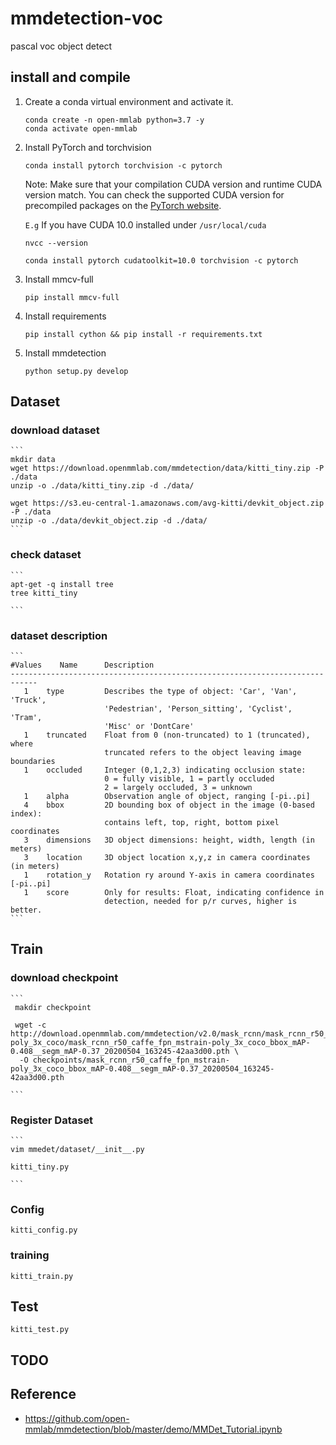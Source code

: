 # mmdetection-voc
pascal voc object detect


## install and compile
1. Create a conda virtual environment and activate it.
    ```
    conda create -n open-mmlab python=3.7 -y
    conda activate open-mmlab
   ```

2. Install PyTorch and torchvision

     ```shell script
     conda install pytorch torchvision -c pytorch
    ```

    Note: Make sure that your compilation CUDA version and runtime CUDA version match.
    You can check the supported CUDA version for precompiled packages on the [PyTorch website](https://pytorch.org/).

    `E.g` If you have CUDA 10.0 installed under `/usr/local/cuda` 
     ```shell script
     nvcc --version
    ````

    ```shell
    conda install pytorch cudatoolkit=10.0 torchvision -c pytorch
    ```

3. Install mmcv-full
    ```shell script
    pip install mmcv-full
    ```
4. Install requirements 
    ```shell script
    pip install cython && pip install -r requirements.txt
    ```
5. Install mmdetection
    ```shell script
    python setup.py develop
    ```
   
## Dataset

### download dataset
    ```
    mkdir data
    wget https://download.openmmlab.com/mmdetection/data/kitti_tiny.zip -P ./data
    unzip -o ./data/kitti_tiny.zip -d ./data/

    wget https://s3.eu-central-1.amazonaws.com/avg-kitti/devkit_object.zip -P ./data
    unzip -o ./data/devkit_object.zip -d ./data/
    ```
### check dataset
    ```
    apt-get -q install tree
    tree kitti_tiny
    
    ```
### dataset description
    ```
    #Values    Name      Description
    ----------------------------------------------------------------------------
       1    type         Describes the type of object: 'Car', 'Van', 'Truck',
                         'Pedestrian', 'Person_sitting', 'Cyclist', 'Tram',
                         'Misc' or 'DontCare'
       1    truncated    Float from 0 (non-truncated) to 1 (truncated), where
                         truncated refers to the object leaving image boundaries
       1    occluded     Integer (0,1,2,3) indicating occlusion state:
                         0 = fully visible, 1 = partly occluded
                         2 = largely occluded, 3 = unknown
       1    alpha        Observation angle of object, ranging [-pi..pi]
       4    bbox         2D bounding box of object in the image (0-based index):
                         contains left, top, right, bottom pixel coordinates
       3    dimensions   3D object dimensions: height, width, length (in meters)
       3    location     3D object location x,y,z in camera coordinates (in meters)
       1    rotation_y   Rotation ry around Y-axis in camera coordinates [-pi..pi]
       1    score        Only for results: Float, indicating confidence in
                         detection, needed for p/r curves, higher is better.
    ```


## Train

### download checkpoint
    ```
     makdir checkpoint
     
     wget -c http://download.openmmlab.com/mmdetection/v2.0/mask_rcnn/mask_rcnn_r50_caffe_fpn_mstrain-poly_3x_coco/mask_rcnn_r50_caffe_fpn_mstrain-poly_3x_coco_bbox_mAP-0.408__segm_mAP-0.37_20200504_163245-42aa3d00.pth \
      -O checkpoints/mask_rcnn_r50_caffe_fpn_mstrain-poly_3x_coco_bbox_mAP-0.408__segm_mAP-0.37_20200504_163245-42aa3d00.pth

    ```
    
### Register Dataset
    ```
    vim mmedet/dataset/__init__.py
    
    kitti_tiny.py
    
    ```
    
### Config
    kitti_config.py
    
### training
    
    kitti_train.py
   
## Test 
    kitti_test.py
    
    
## TODO


## Reference

* <https://github.com/open-mmlab/mmdetection/blob/master/demo/MMDet_Tutorial.ipynb>
    

